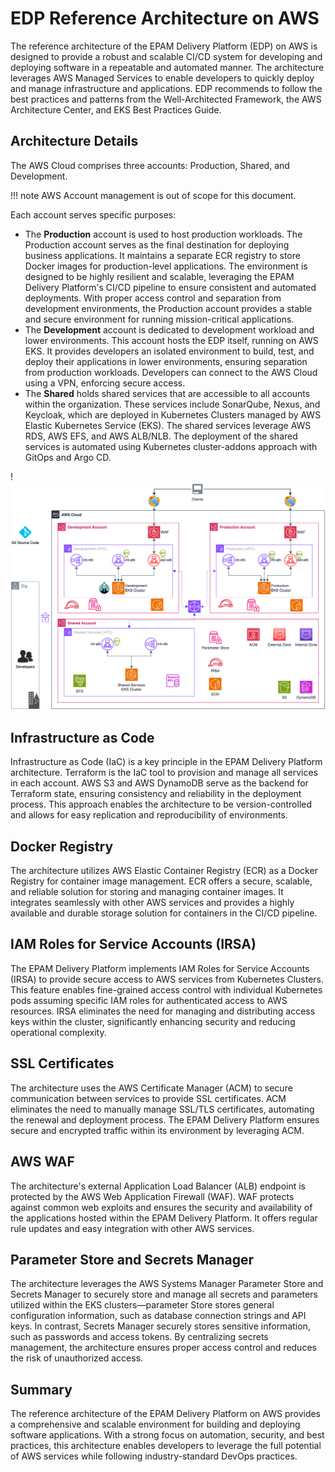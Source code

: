 # EDP Reference Architecture on AWS

The reference architecture of the EPAM Delivery Platform (EDP) on AWS is designed to provide a robust and scalable CI/CD system for developing and deploying software in a repeatable and automated manner. The architecture leverages AWS Managed Services to enable developers to quickly deploy and manage infrastructure and applications. EDP recommends to follow the best practices and patterns from the Well-Architected Framework, the AWS Architecture Center, and EKS Best Practices Guide.

## Architecture Details

The AWS Cloud comprises three accounts: Production, Shared, and Development.

!!! note
    AWS Account management is out of scope for this document.

Each account serves specific purposes:

* The **Production** account is used to host production workloads. The Production account serves as the final destination for deploying business applications. It maintains a separate ECR registry to store Docker images for production-level applications. The environment is designed to be highly resilient and scalable, leveraging the EPAM Delivery Platform's CI/CD pipeline to ensure consistent and automated deployments. With proper access control and separation from development environments, the Production account provides a stable and secure environment for running mission-critical applications.
* The **Development** account is dedicated to development workload and lower environments. This account hosts the EDP itself, running on AWS EKS. It provides developers an isolated environment to build, test, and deploy their applications in lower environments, ensuring separation from production workloads. Developers can connect to the AWS Cloud using a VPN, enforcing secure access.
* The **Shared** holds shared services that are accessible to all accounts within the organization. These services include SonarQube, Nexus, and Keycloak, which are deployed in Kubernetes Clusters managed by AWS Elastic Kubernetes Service (EKS). The shared services leverage AWS RDS, AWS EFS, and AWS ALB/NLB. The deployment of the shared services is automated using Kubernetes cluster-addons approach with GitOps and Argo CD.

!![EPAM Delivery Platform Reference Architecture on AWS](../assets/developer-guide/architecture/aws-reference-architecture.png)

## Infrastructure as Code

Infrastructure as Code (IaC) is a key principle in the EPAM Delivery Platform architecture. Terraform is the IaC tool to provision and manage all services in each account. AWS S3 and AWS DynamoDB serve as the backend for Terraform state, ensuring consistency and reliability in the deployment process. This approach enables the architecture to be version-controlled and allows for easy replication and reproducibility of environments.

## Docker Registry

The architecture utilizes AWS Elastic Container Registry (ECR) as a Docker Registry for container image management. ECR offers a secure, scalable, and reliable solution for storing and managing container images. It integrates seamlessly with other AWS services and provides a highly available and durable storage solution for containers in the CI/CD pipeline.

## IAM Roles for Service Accounts (IRSA)

The EPAM Delivery Platform implements IAM Roles for Service Accounts (IRSA) to provide secure access to AWS services from Kubernetes Clusters. This feature enables fine-grained access control with individual Kubernetes pods assuming specific IAM roles for authenticated access to AWS resources. IRSA eliminates the need for managing and distributing access keys within the cluster, significantly enhancing security and reducing operational complexity.

## SSL Certificates

The architecture uses the AWS Certificate Manager (ACM) to secure communication between services to provide SSL certificates. ACM eliminates the need to manually manage SSL/TLS certificates, automating the renewal and deployment process. The EPAM Delivery Platform ensures secure and encrypted traffic within its environment by leveraging ACM.

## AWS WAF

The architecture's external Application Load Balancer (ALB) endpoint is protected by the AWS Web Application Firewall (WAF). WAF protects against common web exploits and ensures the security and availability of the applications hosted within the EPAM Delivery Platform. It offers regular rule updates and easy integration with other AWS services.

## Parameter Store and Secrets Manager

The architecture leverages the AWS Systems Manager Parameter Store and Secrets Manager to securely store and manage all secrets and parameters utilized within the EKS clusters—parameter Store stores general configuration information, such as database connection strings and API keys. In contrast, Secrets Manager securely stores sensitive information, such as passwords and access tokens. By centralizing secrets management, the architecture ensures proper access control and reduces the risk of unauthorized access.

## Summary

The reference architecture of the EPAM Delivery Platform on AWS provides a comprehensive and scalable environment for building and deploying software applications. With a strong focus on automation, security, and best practices, this architecture enables developers to leverage the full potential of AWS services while following industry-standard DevOps practices.
